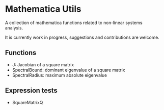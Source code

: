 Mathematica Utils
=================

A collection of mathematica functions related to non-linear systems analysis.

It is currently work in progress, suggestions and contributions are welcome.

Functions
---------
 * J: Jacobian of a square matrix
 * SpectralBound: dominant eigenvalue of a square matrix
 * SpectralRadius: maximum absolute eigenvalue

Expression tests
----------------
 * SquareMatrixQ

